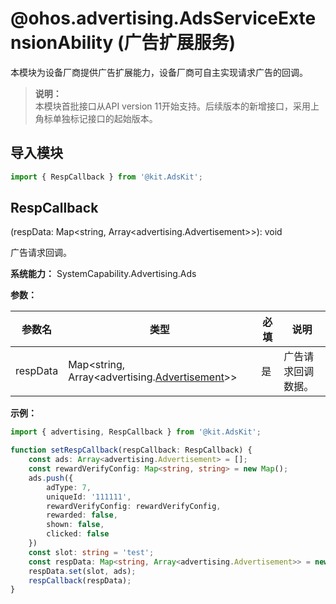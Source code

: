 # @ohos.advertising.AdsServiceExtensionAbility (广告扩展服务)

本模块为设备厂商提供广告扩展能力，设备厂商可自主实现请求广告的回调。

> **说明：**<br/>
> 本模块首批接口从API version 11开始支持。后续版本的新增接口，采用上角标单独标记接口的起始版本。

## 导入模块

```ts
import { RespCallback } from '@kit.AdsKit';
```

## RespCallback

(respData: Map&lt;string, Array&lt;advertising.Advertisement&gt;&gt;): void

广告请求回调。

**系统能力：** SystemCapability.Advertising.Ads

**参数：**

| 参数名      | 类型                                                                                                | 必填 | 说明        | 
|----------|---------------------------------------------------------------------------------------------------|----|-----------|
| respData | Map&lt;string, Array&lt;advertising.[Advertisement](js-apis-advertising.md#advertisement)&gt;&gt; | 是  | 广告请求回调数据。 | 

**示例：**

```ts
import { advertising, RespCallback } from '@kit.AdsKit';

function setRespCallback(respCallback: RespCallback) {
    const ads: Array<advertising.Advertisement> = [];
    const rewardVerifyConfig: Map<string, string> = new Map();
    ads.push({
        adType: 7,
        uniqueId: '111111',
        rewardVerifyConfig: rewardVerifyConfig,
        rewarded: false,
        shown: false,
        clicked: false
    })
    const slot: string = 'test';
    const respData: Map<string, Array<advertising.Advertisement>> = new Map();
    respData.set(slot, ads);
    respCallback(respData);
}
```